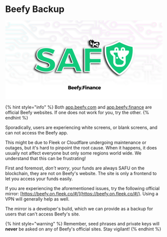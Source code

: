 # Beefy Backup

![](../.gitbook/assets/safu.png)

{% hint style="info" %}
Both [app.beefy.com](https://app.beefy.com/) and [app.beefy.finance](https://app.beefy.finance) are official Beefy websites. If one does not work for you, try the other.
{% endhint %}

Sporadically, users are experiencing white screens, or blank screens, and can not access the Beefy app.

This might be due to Fleek or Cloudflare undergoing maintenance or outages, but it's hard to pinpoint the root cause. When it happens, it does usually not affect everyone but only some regions world wide. We understand that this can be frustrating!

First and foremost, _don't worry_, your funds are always SAFU on the blockchain, they are not on Beefy's website. The site is only a frontend to let you access your funds easily.

If you are experiencing the aforementioned issues, try the following official mirror: [https://beefy.on.fleek.co/#/](https://beefy.on.fleek.co/#/). Using a VPN will generally help as well.

The mirror is a developer's build, which we can provide as a backup for users that can't access Beefy's site.&#x20;

{% hint style="warning" %}
Remember, seed phrases and private keys will **never** be asked on any of Beefy's official sites. Stay vigilant!
{% endhint %}
